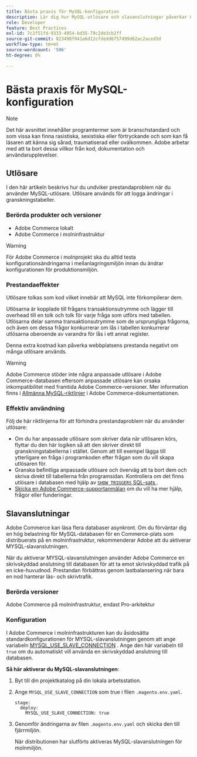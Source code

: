 ```yaml
---
title: Bästa praxis för MySQL-konfiguration
description: Lär dig hur MySQL-utlösare och slavanslutningar påverkar Commerce webbplatsprestanda och hur du använder dem effektivt.
role: Developer
feature: Best Practices
exl-id: 7c2f51fd-9333-4954-bd35-79c2de3cb2ff
source-git-commit: 823498f041a6d12cfdedd6757499d62ac2aced3d
workflow-type: tm+mt
source-wordcount: '506'
ht-degree: 0%

---
```


# Bästa praxis för MySQL-konfiguration

>[!NOTE]
>
>Det här avsnittet innehåller programtermer som är branschstandard och som vissa kan finna rasistiska, sexistiska eller förtryckande och som kan få läsaren att känna sig sårad, traumatiserad eller ovälkommen. Adobe arbetar med att ta bort dessa villkor från kod, dokumentation och användarupplevelser.

## Utlösare

I den här artikeln beskrivs hur du undviker prestandaproblem när du använder MySQL-utlösare. Utlösare används för att logga ändringar i granskningstabeller.

### Berörda produkter och versioner

- Adobe Commerce lokalt
- Adobe Commerce i molninfrastruktur

>[!WARNING]
>
>För Adobe Commerce i molnprojekt ska du alltid testa konfigurationsändringarna i mellanlagringsmiljön innan du ändrar konfigurationen för produktionsmiljön.

### Prestandaeffekter

Utlösare tolkas som kod vilket innebär att MySQL inte förkompilerar dem.

Utlösarna är kopplade till frågans transaktionsutrymme och lägger till overhead till en tolk och tolk för varje fråga som utförs med tabellen. Utlösarna delar samma transaktionsutrymme som de ursprungliga frågorna, och även om dessa frågor konkurrerar om lås i tabellen konkurrerar utlösarna oberoende av varandra för lås i ett annat register.

Denna extra kostnad kan påverka webbplatsens prestanda negativt om många utlösare används.

>[!WARNING]
>
>Adobe Commerce stöder inte några anpassade utlösare i Adobe Commerce-databasen eftersom anpassade utlösare kan orsaka inkompatibilitet med framtida Adobe Commerce-versioner. Mer information finns i [Allmänna MySQL-riktlinjer](../../../installation/prerequisites/database/mysql.md) i Adobe Commerce-dokumentationen.

### Effektiv användning

Följ de här riktlinjerna för att förhindra prestandaproblem när du använder utlösare:

- Om du har anpassade utlösare som skriver data när utlösaren körs, flyttar du den här logiken så att den skriver direkt till granskningstabellerna i stället. Genom att till exempel lägga till ytterligare en fråga i programkoden efter frågan som du vill skapa utlösaren för.
- Granska befintliga anpassade utlösare och överväg att ta bort dem och skriva direkt till tabellerna från programsidan. Kontrollera om det finns utlösare i databasen med hjälp av [`SHOW TRIGGERS` SQL-sats ](https://dev.mysql.com/doc/refman/8.0/en/show-triggers.html).
- [Skicka en Adobe Commerce-supportanmälan](https://experienceleague.adobe.com/docs/commerce-knowledge-base/kb/help-center-guide/magento-help-center-user-guide.html?lang=sv-SE&#submit-ticket) om du vill ha mer hjälp, frågor eller funderingar.

## Slavanslutningar

Adobe Commerce kan läsa flera databaser asynkront. Om du förväntar dig en hög belastning för MySQL-databasen för en Commerce-plats som distribuerats på en molninfrastruktur, rekommenderar Adobe att du aktiverar MYSQL-slavanslutningen.

När du aktiverar MYSQL-slavanslutningen använder Adobe Commerce en skrivskyddad anslutning till databasen för att ta emot skrivskyddad trafik på en icke-huvudnod. Prestandan förbättras genom lastbalansering när bara en nod hanterar läs- och skrivtrafik.

### Berörda versioner

Adobe Commerce på molninfrastruktur, endast Pro-arkitektur

### Konfiguration

I Adobe Commerce i molninfrastrukturen kan du åsidosätta standardkonfigurationen för MYSQL-slavanslutningen genom att ange variabeln [MYSQL_USE_SLAVE_CONNECTION](https://experienceleague.adobe.com/docs/commerce-cloud-service/user-guide/configure/env/stage/variables-deploy.html?lang=sv-SE#mysql_use_slave_connection) . Ange den här variabeln till `true` om du automatiskt vill använda en skrivskyddad anslutning till databasen.

**Så här aktiverar du MySQL-slavanslutningen**:

1. Byt till din projektkatalog på din lokala arbetsstation.

1. Ange `MYSQL_USE_SLAVE_CONNECTION` som true i filen `.magento.env.yaml`.

   ```
   stage:
     deploy:
       MYSQL_USE_SLAVE_CONNECTION: true
   ```

1. Genomför ändringarna av filen `.magento.env.yaml` och skicka den till fjärrmiljön.

   När distributionen har slutförts aktiveras MySQL-slavanslutningen för molnmiljön.
